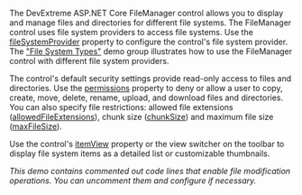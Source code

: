 The DevExtreme ASP.NET Core FileManager control allows you to display and manage files and directories for different file systems. The FileManager control uses file system providers to access file systems.
Use the [fileSystemProvider](/Documentation/ApiReference/UI_Widgets/dxFileManager/Configuration/#fileSystemProvider) property to configure the control's file system provider. The ["File System Types"](/Demos/WidgetsGallery/Demo/FileManager/BindingToFileSystem/NetCore/Light) demo group illustrates how to use the FileManager control with different file system providers.

The control's default security settings provide read-only access to files and directories. Use the [permissions](/Documentation/ApiReference/UI_Widgets/dxFileManager/Configuration/permissions) property to deny or allow a user to copy, create, move, delete, rename, upload, and download files and directories. You can also specify file restrictions: allowed file extensions ([allowedFileExtensions](/Documentation/ApiReference/UI_Widgets/dxFileManager/Configuration/#allowedFileExtensions)), chunk size ([chunkSize](/Documentation/ApiReference/UI_Widgets/dxFileManager/Configuration/upload/#chunkSize)) and maximum file size ([maxFileSize](/Documentation/ApiReference/UI_Widgets/dxFileManager/Configuration/upload/#maxFileSize)).

Use the control's [itemView](/Documentation/ApiReference/UI_Widgets/dxFileManager/Configuration/itemView/) property or the view switcher on the toolbar to display file system items as a detailed list or customizable thumbnails.

*This demo contains commented out code lines that enable file modification operations. You can uncomment them and configure if necessary.*